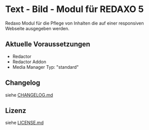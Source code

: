 Text - Bild - Modul für REDAXO 5
===================================

Redaxo Modul für die Pflege von Inhalten die auf einer responsiven Webseite ausgegeben werden.


Aktuelle Voraussetzungen
------------------------

* Redactor
* Redactor Addon
* Media Manager Typ: "standard"


Changelog
---------

siehe [CHANGELOG.md](CHANGELOG.md)


Lizenz
------

siehe [LICENSE.md](LICENSE.md)
